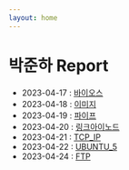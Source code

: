 ```yaml
---
layout: home
---
```


# 박준하 Report


* 2023-04-17 : [바이오스](BIOS)
* 2023-04-18 : [이미지](IMAGE)
* 2023-04-19 : [파이프](PIPE)
* 2023-04-20 : [링크아이노드](LINK)
* 2023-04-21 : [TCP_IP](TCP_IP)
* 2023-04-22 : [UBUNTU_5](UBUNTU_5)
* 2023-04-24 : [FTP](FTP)